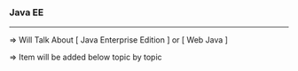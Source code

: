 ### Java EE
*****
   => Will Talk About [ Java Enterprise Edition ] or [ Web Java ]
   
   => Item will be added below topic by topic

